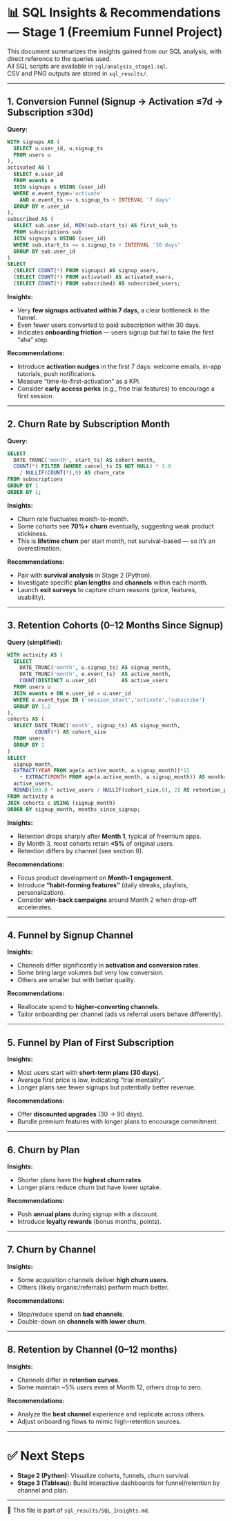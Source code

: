 # 📊 SQL Insights & Recommendations — Stage 1 (Freemium Funnel Project)

This document summarizes the insights gained from our SQL analysis, with direct reference to the queries used.  
All SQL scripts are available in `sql/analysis_stage1.sql`.  
CSV and PNG outputs are stored in `sql_results/`.

---

## 1. Conversion Funnel (Signup → Activation ≤7d → Subscription ≤30d)

**Query:**  
```sql
WITH signups AS (
  SELECT u.user_id, u.signup_ts
  FROM users u
),
activated AS (
  SELECT e.user_id
  FROM events e
  JOIN signups s USING (user_id)
  WHERE e.event_type='activate' 
    AND e.event_ts <= s.signup_ts + INTERVAL '7 days'
  GROUP BY e.user_id
),
subscribed AS (
  SELECT sub.user_id, MIN(sub.start_ts) AS first_sub_ts
  FROM subscriptions sub
  JOIN signups s USING (user_id)
  WHERE sub.start_ts <= s.signup_ts + INTERVAL '30 days'
  GROUP BY sub.user_id
)
SELECT
  (SELECT COUNT(*) FROM signups) AS signup_users,
  (SELECT COUNT(*) FROM activated) AS activated_users,
  (SELECT COUNT(*) FROM subscribed) AS subscribed_users;
```

**Insights:**  
- Very **few signups activated within 7 days**, a clear bottleneck in the funnel.  
- Even fewer users converted to paid subscription within 30 days.  
- Indicates **onboarding friction** — users signup but fail to take the first “aha” step.

**Recommendations:**  
- Introduce **activation nudges** in the first 7 days: welcome emails, in-app tutorials, push notifications.  
- Measure “time-to-first-activation” as a KPI.  
- Consider **early access perks** (e.g., free trial features) to encourage a first session.

---

## 2. Churn Rate by Subscription Month

**Query:**  
```sql
SELECT
  DATE_TRUNC('month', start_ts) AS cohort_month,
  COUNT(*) FILTER (WHERE cancel_ts IS NOT NULL) * 1.0
    / NULLIF(COUNT(*),0) AS churn_rate
FROM subscriptions
GROUP BY 1
ORDER BY 1;
```

**Insights:**  
- Churn rate fluctuates month-to-month.  
- Some cohorts see **70%+ churn** eventually, suggesting weak product stickiness.  
- This is **lifetime churn** per start month, not survival-based — so it’s an overestimation.

**Recommendations:**  
- Pair with **survival analysis** in Stage 2 (Python).  
- Investigate specific **plan lengths** and **channels** within each month.  
- Launch **exit surveys** to capture churn reasons (price, features, usability).

---

## 3. Retention Cohorts (0–12 Months Since Signup)

**Query (simplified):**  
```sql
WITH activity AS (
  SELECT
    DATE_TRUNC('month', u.signup_ts) AS signup_month,
    DATE_TRUNC('month', e.event_ts)  AS active_month,
    COUNT(DISTINCT u.user_id)        AS active_users
  FROM users u
  JOIN events e ON e.user_id = u.user_id
  WHERE e.event_type IN ('session_start','activate','subscribe')
  GROUP BY 1,2
),
cohorts AS (
  SELECT DATE_TRUNC('month', signup_ts) AS signup_month,
         COUNT(*) AS cohort_size
  FROM users
  GROUP BY 1
)
SELECT
  signup_month,
  EXTRACT(YEAR FROM age(a.active_month, a.signup_month))*12
    + EXTRACT(MONTH FROM age(a.active_month, a.signup_month)) AS months_since_signup,
  active_users,
  ROUND(100.0 * active_users / NULLIF(cohort_size,0), 2) AS retention_pct
FROM activity a
JOIN cohorts c USING (signup_month)
ORDER BY signup_month, months_since_signup;
```

**Insights:**  
- Retention drops sharply after **Month 1**, typical of freemium apps.  
- By Month 3, most cohorts retain **<5%** of original users.  
- Retention differs by channel (see section 8).

**Recommendations:**  
- Focus product development on **Month-1 engagement**.  
- Introduce **“habit-forming features”** (daily streaks, playlists, personalization).  
- Consider **win-back campaigns** around Month 2 when drop-off accelerates.

---

## 4. Funnel by Signup Channel

**Insights:**  
- Channels differ significantly in **activation and conversion rates**.  
- Some bring large volumes but very low conversion.  
- Others are smaller but with better quality.

**Recommendations:**  
- Reallocate spend to **higher-converting channels**.  
- Tailor onboarding per channel (ads vs referral users behave differently).  

---

## 5. Funnel by Plan of First Subscription

**Insights:**  
- Most users start with **short-term plans (30 days)**.  
- Average first price is low, indicating “trial mentality”.  
- Longer plans see fewer signups but potentially better revenue.

**Recommendations:**  
- Offer **discounted upgrades** (30 → 90 days).  
- Bundle premium features with longer plans to encourage commitment.  

---

## 6. Churn by Plan

**Insights:**  
- Shorter plans have the **highest churn rates**.  
- Longer plans reduce churn but have lower uptake.

**Recommendations:**  
- Push **annual plans** during signup with a discount.  
- Introduce **loyalty rewards** (bonus months, points).  

---

## 7. Churn by Channel

**Insights:**  
- Some acquisition channels deliver **high churn users**.  
- Others (likely organic/referrals) perform much better.

**Recommendations:**  
- Stop/reduce spend on **bad channels**.  
- Double-down on **channels with lower churn**.  

---

## 8. Retention by Channel (0–12 months)

**Insights:**  
- Channels differ in **retention curves**.  
- Some maintain ~5% users even at Month 12, others drop to zero.

**Recommendations:**  
- Analyze the **best channel** experience and replicate across others.  
- Adjust onboarding flows to mimic high-retention sources.  

---

# ✅ Next Steps
- **Stage 2 (Python):** Visualize cohorts, funnels, churn survival.  
- **Stage 3 (Tableau):** Build interactive dashboards for funnel/retention by channel and plan.  

---

📂 This file is part of `sql_results/SQL_Insights.md`.
